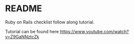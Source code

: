 # README

Ruby on Rails checklist follow along tutorial. 

Tutorial can be found here https://www.youtube.com/watch?v=Z9GaNNztcZk

